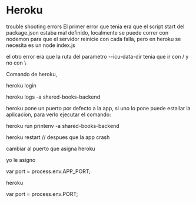 # Heroku 

trouble shooting errors 
El primer error que tenia era que el script start del package.json estaba mal definido, localmente se puede correr con nodemon para que el servidor reinicie con cada falla, pero en heroku se necesita es un node index.js 

el otro error era que la ruta del parametro --icu-data-dir tenia que ir con / y no con \


Comando de heroku,

heroku login 

heroku logs -a shared-books-backend

heroku pone un puerto por defecto a la app, si uno lo pone puede estallar la aplicacion, para verlo ejecutar el comando:

heroku run printenv -a shared-books-backend

heroku restart // despues que la app crash


cambiar al puerto que asigna heroku 

yo le asigno 

var port = process.env.APP_PORT;

heroku 

var port = process.env.PORT;

